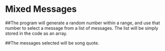 # Mixed Messages

##The program will generate a random number within a range, and use that number to select a message from a list of messages. The list will be simply stored in the code as an array.

##The messages selected will be song quote.